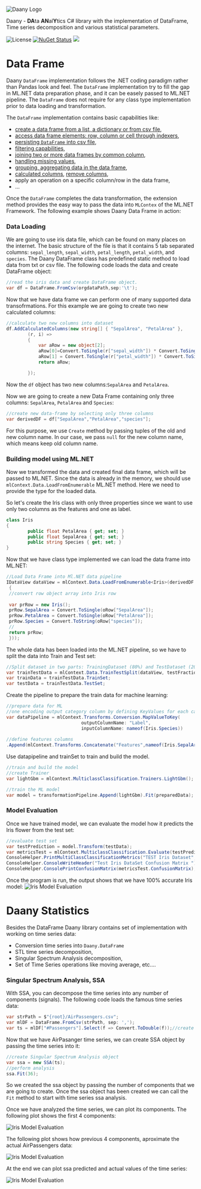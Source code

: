 ![Daany Logo](./docs/img/daany_logo_small.png)

Daany - **DA**ta **AN**al**Y**tics C# library with the implementation of DataFrame, Time series decomposition and various statistical parameters.


![License](https://img.shields.io/github/license/bhrnjica/Daany)
[![NuGet Status](https://img.shields.io/nuget/v/Daany.DataFrame?color=red&style=plastic)](https://www.nuget.org/packages/Daany.DataFrame/)
![](https://img.shields.io/gitlab/pipeline/bhrnjica/daany)
# Data Frame

Daany ``DataFrame`` implementation follows the .NET coding paradigm rather than Pandas look and feel. The ``DataFrame`` implementation try to fill the gap in ML.NET data preparation phase, and it can be easely passed to ML.NET pipeline. The ``DataFrame`` does not require for any class type implementation prior to data loading and transformation.     

The ``DataFrame`` implementation contains basic capabilities like:

- [create a data frame from a list, a dictionary or from csv file](docs/01create_data_frame.md),
- [access data frame elements: row, column or cell through indexers](docs/02data_frame_indexers.md), 
- [persisting ``DataFrame`` into csv file](docs/03data_frame_save_csv.md),
- [filtering capabilities](test/df.test/df/08FilterTest.cs),
- [joining two or more data frames by common column](test/df.test/df/03JoinDataFramesTests.cs),
- [handling missing values](test/df.test/df/13MissingValuesTests.cs), 
- [grouping, aggregating data in the data frame](test/df.test/df/09GroupAndRoll.cs),
- [calculated columns](test/df.test/df/11CalculatedColumn.cs), [remove columns](test/df.test/df/03RemoveRowColTests.cs),
- apply an operation on a specific column/row in the data frame,
- ...

Once the ``DataFrame`` completes the data transformation, the extension method provides the easy way to pass the data into ```MLContex``` of the ML.NET Framework.
The following example shows Daany Data Frame in action:

### Data Loading
We are going to use iris data file, which can be found on many places on the internet. The basic structure of the file is that it contains 5 tab separated columns: ```sepal_length```,	```sepal_width```,	```petal_length```,	```petal_width```, and 	```species```.
The Daany DataFrame class has predefined static method to load data from txt or csv file. The following code loads the data and create DataFrame object:

```csharp
//read the iris data and create DataFrame object. 
var df = DataFrame.FromCsv(orgdataPath,sep:'\t');
```
Now that we have data frame we can perform one of many supported data transofrmations. For this example we are going to create two new calculated columns:
```csharp
//calculate two new columns into dataset
df.AddCalculatedColumns(new string[] { "SepalArea", "PetalArea" }, 
        (r, i) =>
        {
            var aRow = new object[2];
            aRow[0]=Convert.ToSingle(r["sepal_width"]) * Convert.ToSingle(r["sepal_length"]);
            aRow[1] = Convert.ToSingle(r["petal_width"]) * Convert.ToSingle(r["petal_length"]);
            return aRow;

        });

```
Now the ```df``` object has two new columns:```SepalArea``` and ```PetalArea```. 

Now we are going to create a new Data Frame containing only three columns: ```SepalArea```, ```PetalArea``` and ```Species```:
```csharp
//create new data-frame by selecting only three columns
var derivedDF = df["SepalArea","PetalArea","species"];
```
For this purpose, we use ```Create``` method by passing tuples of the old and new column name. In our case, we pass ```null``` for the new column name, which means keep old column name.

### Building model using ML.NET
Now we transformed the data and created final data frame, which will be passed to ML.NET. Since the data is already in the memory, we should use ```mlContext.Data.LoadFromEnumerable``` ML.NET method. Here we need to provide the type for the loaded data. 

So let's create the Iris class with only three properties since we want to use only two columns as the features and one as label. 
```csharp
class Iris
{
        public float PetalArea { get; set; }
        public float SepalArea { get; set; }
        public string Species { get; set; }
}
```
Now that we have class type implemented we can load the data frame into ML.NET:
```csharp
//Load Data Frame into Ml.NET data pipeline
IDataView dataView = mlContext.Data.LoadFromEnumerable<Iris>(derivedDF.GetEnumerator<Iris>((oRow) =>
 {
 //convert row object array into Iris row
                
 var prRow = new Iris();
 prRow.SepalArea = Convert.ToSingle(oRow["SepalArea"]);
 prRow.PetalArea = Convert.ToSingle(oRow["PetalArea"]);
 prRow.Species = Convert.ToString(oRow["species"]);
 //
 return prRow;
 }));
```
The whole data has been loaded into the ML.NET pipeline, so we have to split the data into Train and Test set:
```csharp
//Split dataset in two parts: TrainingDataset (80%) and TestDataset (20%)
var trainTestData = mlContext.Data.TrainTestSplit(dataView, testFraction: 0.1);
var trainData = trainTestData.TrainSet;
var testData = trainTestData.TestSet;
```
Create the pipeline to prepare the train data for machine learning:
```csharp
//prepare data for ML
//one encoding output category column by defining KeyValues for each category
var dataPipeline = mlContext.Transforms.Conversion.MapValueToKey(
                            outputColumnName: "Label", 
                            inputColumnName: nameof(Iris.Species))
                
//define features columns
.Append(mlContext.Transforms.Concatenate("Features",nameof(Iris.SepalArea), nameof(Iris.PetalArea)));

```
Use datapipeline and trainSet to train and build the model. 
```csharp
//train and build the model 
//create Trainer
var lightGbm = mlContext.MulticlassClassification.Trainers.LightGbm();

//train the ML model
var model = transformationPipeline.Append(lightGbm).Fit(preparedData);
```
### Model Evaluation
Once we have trained model, we can evaluate the model how it predicts the Iris flower from the test set:
```csharp
//evaluate test set
var testPrediction = model.Transform(testData);
var metricsTest = mlContext.MulticlassClassification.Evaluate(testPrediction);
ConsoleHelper.PrintMultiClassClassificationMetrics("TEST Iris Dataset", metricsTest);
ConsoleHelper.ConsoleWriteHeader("Test Iris DataSet Confusion Matrix ");
ConsoleHelper.ConsolePrintConfusionMatrix(metricsTest.ConfusionMatrix);
```
Once the program is run, the output shows that we have 100% accurate Iris model:
![Iris Model Evaluation](./docs/img/2019-09-22_20-23-39.png)

# Daany Statistics
Besides the DataFrame Daany library contains set of implementation with working on time series data:
- Conversion time series into ```Daany.DataFrame```
- STL time series decomposition,
- Singular Spectrum Analysis decomposition,
- Set of Time Series operations like moving average, etc....

### Singular Spectrum Analysis, SSA

With SSA, you can decompose the time series into any number of components (signals). The following code loads the famous time series data:

```csharp
var strPath = $"{root}/AirPassengers.csv";
var mlDF = DataFrame.FromCsv(strPath, sep: ',');
var ts = mlDF["#Passengers"].Select(f => Convert.ToDouble(f));//create time series from data frame
```
Now that we have AirPasanger time series, we can create SSA object by passing the time series into it:
```csharp
//create Singular Spectrum Analysis object
var ssa = new SSA(ts);
//perform analysis
ssa.Fit(36);
```
So we created the ssa object by passing the number of components that we are going to create. Once the ssa object has been created we can call the ```Fit``` method to start with time series ssa analysis.

Once we have analyzed the time series, we can plot its components. The following plot shows the first 4 components:

![Iris Model Evaluation](./docs/img/2019-09-24_22-03-27.png)

The following plot shows how previous 4 components, aproximate the actual AirPassengers data:


![Iris Model Evaluation](./docs/img/2019-09-24_22-04-57.png)

At the end we can plot ssa predicted and actual values of the time series:

![Iris Model Evaluation](./docs/img/2019-09-24_22-05-18.png)

